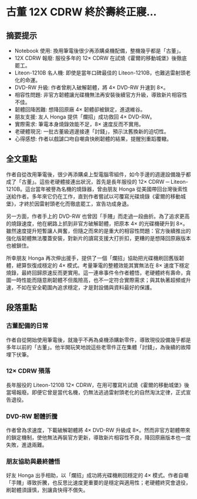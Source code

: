 # 古董 12X CDRW 終於壽終正寢...

## 摘要提示
- Notebook 使用: 換用筆電後很少再添購桌機配備，整機幾乎都是「古董」。
- 12X CDRW 報廢: 服役多年的 12× CDRW 在試燒《霍爾的移動城堡》後徹底罷工。
- Liteon-1210B 名人機: 即使是當年口碑最佳的 Liteon-1210B，也難逃雷射頭老化的命運。
- DVD-RW 升級: 作者曾刷入破解韌體，將 4× DVD-RW 升速到 8×。
- 相容性問題: 非官方韌體讓光碟機無法再安裝後續官方升級，導致新片相容性不佳。
- 韌體回降困難: 想降回原廠 4× 韌體卻被鎖定，進退維谷。
- 朋友支援: 友人 Honga 提供「爛招」成功救回 4× DVD-RW。
- 實際需求: 筆電本身燒錄效能不足，8× 速度反而不實用。
- 老硬體現況: 一批古董級週邊接連「討錢」，預示汰舊換新的迫切性。
- 心得感想: 作者以戲謔口吻自嘲貪快刷韌體的結果，提醒別重蹈覆轍。

## 全文重點
作者自從改用筆電後，很少再添購桌上型電腦零組件，如今手邊的週邊設備幾乎都成了「古董」。這些老硬體接連出狀況，首先是長年服役的 12× CDRW ─ Liteon-1210B。這台當年被譽為名機的燒錄器，曾由朋友 Honga 從美國帶回台灣後索性送給作者。多年來它仍在工作，直到作者嘗試以可覆寫光碟燒錄《霍爾的移動城堡》，才終於因雷射頭老化而徹底罷工，宣告功成身退。

另一方面，作者手上的 DVD-RW 也曾因「手賤」而走過一段曲折。為了追求更高的燒錄速度，他在網路上抓到非官方破解韌體，把原本 4× 的光碟機硬升到 8×。雖然速度提升短暫讓人興奮，但隨之而來的是重大的相容性問題：官方後續推出的強化版韌體無法覆蓋安裝，對新片的讀寫支援大打折扣，更糟的是想降回原廠版本也被鎖住。

所幸朋友 Honga 再次伸出援手，提供了一個「爛招」協助把光碟機刷回舊版韌體，總算恢復成穩定的 4× 模式。考量筆電的整體效能其實無法在 8× 速度下穩定燒錄，最終回歸原速反而更實用。這一連串事件令作者體悟，老硬體終有壽命，貪圖一時性能而隨意刷韌體不但風險高，也不一定符合實際需求；與其執著超頻或升速，不如在安全範圍內追求穩定，才是對設備與資料最好的保護。

## 段落重點
### 古董配備的日常
作者自從開始使用筆電後，就幾乎不再為桌機添購新零件，導致現役設備幾乎都是多年以前的「古董」。他半開玩笑地說這些老零件正在集體「討錢」，為後續的故障埋下伏筆。

### 12× CDRW 殞落
長年服役的 Liteon-1210B 12× CDRW，在用可覆寫片試燒《霍爾的移動城堡》後當場報廢。即便它曾是當代名機，仍無法逃過雷射頭老化的自然淘汰定律，正式宣告退役。

### DVD-RW 韌體折騰
作者曾為求速度，下載破解韌體將 4× DVD-RW 升級成 8×。然而非官方韌體帶來的鎖定機制，使他無法再裝官方更新，導致新片相容性不良，降回原廠版本也一度失敗，進退兩難。

### 朋友協助與最終體悟
好友 Honga 出手相助，以「爛招」成功將光碟機刷回穩定的 4× 模式。作者自嘲「手賤」導致折騰，也反思比速度更重要的是穩定與適用性；老硬體終究會退役，刷韌體須謹慎，別讓貪快得不償失。